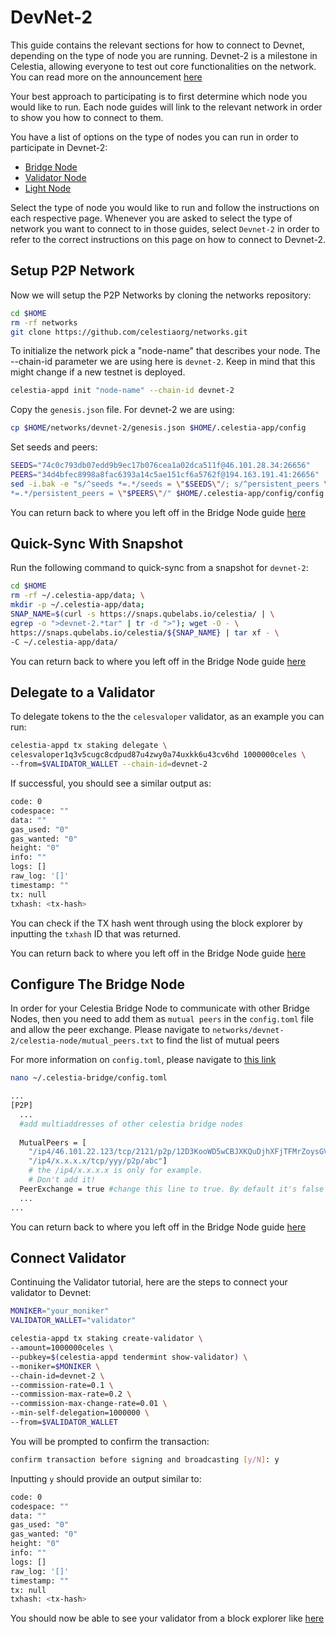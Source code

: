 # DevNet-2

This guide contains the relevant sections for how to connect to Devnet,
depending on the type of node you are running. Devnet-2 is a milestone
in Celestia, allowing everyone to test out core functionalities on the
network. You can read more on the announcement [here](https://blog.celestia.org/celestia-launches-devnet/)

Your best approach to participating is to first determine which node
you would like to run. Each node guides will link to the relevant network
in order to show you how to connect to them.

You have a list of options on the type of nodes you can run in order to
participate in Devnet-2:

* [Bridge Node](../nodes/bridge-node.md)
* [Validator Node](../nodes/validator-node.md)
* [Light Node](../nodes/light-node.md)

Select the type of node you would like to run and follow the instructions
on each respective page. Whenever you are asked to select the type of network
you want to connect to in those guides, select `Devnet-2` in order to refer
to the correct instructions on this page on how to connect to Devnet-2.

## Setup P2P Network

Now we will setup the P2P Networks by cloning the networks repository:

```sh
cd $HOME
rm -rf networks
git clone https://github.com/celestiaorg/networks.git
```

To initialize the network pick a "node-name" that describes your
node. The --chain-id parameter we are using here is `devnet-2`. Keep in
mind that this might change if a new testnet is deployed.

```sh
celestia-appd init "node-name" --chain-id devnet-2
```

Copy the `genesis.json` file. For devnet-2 we are using:

```sh
cp $HOME/networks/devnet-2/genesis.json $HOME/.celestia-app/config
```

Set seeds and peers:

```sh
SEEDS="74c0c793db07edd9b9ec17b076cea1a02dca511f@46.101.28.34:26656"
PEERS="34d4bfec8998a8fac6393a14c5ae151cf6a5762f@194.163.191.41:26656"
sed -i.bak -e "s/^seeds *=.*/seeds = \"$SEEDS\"/; s/^persistent_peers \
*=.*/persistent_peers = \"$PEERS\"/" $HOME/.celestia-app/config/config.toml
```

You can return back to where you left off in the Bridge Node guide [here](../nodes/validator-node.md#configure-pruning)

## Quick-Sync With Snapshot

Run the following command to quick-sync from a snapshot for `devnet-2`:

```sh
cd $HOME
rm -rf ~/.celestia-app/data; \
mkdir -p ~/.celestia-app/data;
SNAP_NAME=$(curl -s https://snaps.qubelabs.io/celestia/ | \
egrep -o ">devnet-2.*tar" | tr -d ">"); wget -O - \
https://snaps.qubelabs.io/celestia/${SNAP_NAME} | tar xf - \
-C ~/.celestia-app/data/
```

You can return back to where you left off in the Bridge Node guide [here](../nodes/validator-node.md#start-the-celestia-app-with-systemd)

## Delegate to a Validator

To delegate tokens to the the `celesvaloper` validator, as an example you can run:

```sh
celestia-appd tx staking delegate \
celesvaloper1q3v5cugc8cdpud87u4zwy0a74uxkk6u43cv6hd 1000000celes \
--from=$VALIDATOR_WALLET --chain-id=devnet-2
```

If successful, you should see a similar output as:

```sh
code: 0
codespace: ""
data: ""
gas_used: "0"
gas_wanted: "0"
height: "0"
info: ""
logs: []
raw_log: '[]'
timestamp: ""
tx: null
txhash: <tx-hash>
```

You can check if the TX hash went through using the block explorer by
inputting the `txhash` ID that was returned.

You can return back to where you left off in the Bridge Node guide [here](../nodes/validator-node.md#deploy-the-celestia-node)

## Configure The Bridge Node

In order for your Celestia Bridge Node to communicate with other Bridge Nodes,
then you need to add them as `mutual peers` in the `config.toml` file and allow
the peer exchange. Please navigate to
`networks/devnet-2/celestia-node/mutual_peers.txt` to find the list of
mutual peers

For more information on `config.toml`, please navigate to [this link](../nodes/config-toml.md)

```sh
nano ~/.celestia-bridge/config.toml
```

```sh
...
[P2P]
  ...
  #add multiaddresses of other celestia bridge nodes
  
  MutualPeers = [
    "/ip4/46.101.22.123/tcp/2121/p2p/12D3KooWD5wCBJXKQuDjhXFjTFMrZoysGVLtVht5hMoVbSLCbV22",
    "/ip4/x.x.x.x/tcp/yyy/p2p/abc"] 
    # the /ip4/x.x.x.x is only for example.
    # Don't add it! 
  PeerExchange = true #change this line to true. By default it's false
  ...
...
```

You can return back to where you left off in the Bridge Node guide [here](../nodes/validator-node.md#start-the-bridge-node-with-systemd)

## Connect Validator

Continuing the Validator tutorial, here are the steps to connect your
validator to Devnet:

```sh
MONIKER="your_moniker"
VALIDATOR_WALLET="validator"

celestia-appd tx staking create-validator \
--amount=1000000celes \
--pubkey=$(celestia-appd tendermint show-validator) \
--moniker=$MONIKER \
--chain-id=devnet-2 \
--commission-rate=0.1 \
--commission-max-rate=0.2 \
--commission-max-change-rate=0.01 \
--min-self-delegation=1000000 \
--from=$VALIDATOR_WALLET
```

You will be prompted to confirm the transaction:

```sh
confirm transaction before signing and broadcasting [y/N]: y
```

Inputting `y` should provide an output similar to:

```sh
code: 0
codespace: ""
data: ""
gas_used: "0"
gas_wanted: "0"
height: "0"
info: ""
logs: []
raw_log: '[]'
timestamp: ""
tx: null
txhash: <tx-hash>
```

You should now be able to see your validator from a block explorer like [here](https://celestia.observer/validators)
